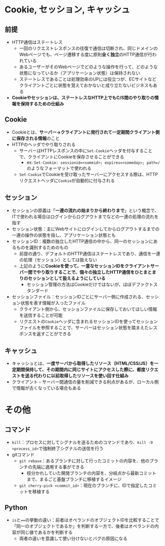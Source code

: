 # Cookie, セッション, キャッシュ
## 前提
- HTTP通信はステートレス
  - 一回のリクエストレスポンスの往復で通信は切断され、同じドメインのWebページでも、ページ遷移する度に原則**全く独立**のHTTP通信が行われている
  - あるユーザーがそのWebページでどのような操作を行って、どのような状態になっているか（アプリケーション状態）は保持されない
  - ステートレスであることは処理効率のUPには役立つが、ECサイトなどクライアントごとに状態を覚えておかないと成り立たないビジネスもある
- **Cookieやセッションは、ステートレスなHTTP上でもC/S間のやり取りの情報を保持するための仕組み**

## Cookie
- Cookieとは、**サーバー→クライアントに発行されて一定期間クライアント側に保存される情報**のこと
- HTTPのヘッダでやり取りされる
  - サーバーはHTTPレスポンスの中に`Set-Cookie`ヘッダを付与することで、クライアントにCookieを保存させることができる
    - ex: `Set-Cookie: sessionid=<someid>; expires=<someday>; path=/`のようなフォーマットで使われる
  - `Set-Cookie`でCookieを受け取ったサーバーにアクセスする際は、HTTPリクエストヘッダに`Cookie`が自動的に付与される
  
## セッション
- セッションの原義は「**一連の流れの始まりから終わりまで**」という概念で、ITで使われる場合はログインからログアウトまでなどの一連の処理の流れを指す
- セッション状態：主にWebサイトにログインしてからログアウトするまでの一連の操作の状態を指し、アプリケーション状態とも
- セッションID：複数の独立したHTTP通信の中から、同一のセッションにあるものを識別するためのもの
  - 前提の通り、デフォルトのHTTP通信はステートレスであり、通信を一連の処理（セッション）としては扱えない
  - 上記のように**Cookieを使って、一意なセッションIDをクライアントサーバー間でやり取りすることで、個々の独立したHTTP通信をひとまとまりのセッションとして扱えるようにしている**
    - セッション管理の方法はCookieだけではないが、ほぼデファクトスタンダード
- セッションファイル：セッションIDごとにサーバー側に作成される、セッション状態を表す情報が入ったファイル
  - クライアント側から、セッションファイルに保存しておいてほしい情報を送信することが可能
  - リクエストの`Cookie`ヘッダに含まれるセッションIDを使ってセッションファイルを参照することで、サーバーはセッション状態を踏まえたレスポンスを返すことができる
   
## キャッシュ
- キャッシュとは、**一度サーバから取得したリソース（HTML/CSS/JS）を一定期間保持して、その期間内に同じサイトにアクセスした際に、都度リクエストを送る代わりに以前取得したリソースを使い回す仕組み**
- クライアント・サーバー間通信の量を削減できる利点があるが、ローカル側で情報が古くなっている場合もある

# その他
## コマンド
- `kill`：プロセスに対してシグナルを送るためのコマンドであり、`kill -9 <process_id>`で強制終了シグナルの送信を行う
- gitコマンド
  - `git rebase`：あるブランチに対して行ったコミットの内容を、他のブランチの先端に適用する事ができる
    - 枝分かれしていた開発ブランチの内容を、分岐点から最新コミットまで、まるごと基盤ブランチに移植するイメージ
  - `git cherry-pick <commit_id>`：現在のブランチに、IDで指定したコミットを移植する
  
## Python
- `is`と`==`の挙動の違い：前者はオペランドのオブジェクトIDを比較することで「同一のオブジェクトであるか」を判断する一方で、後者はオペランドの内容が同じ値であるかを判断する
  - 両者の違いを意識して使い分けないとバグの原因になる
